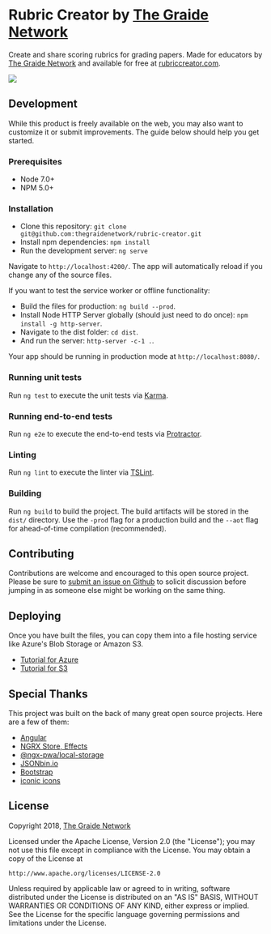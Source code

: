 # Rubric Creator by [The Graide Network](https://www.thegraidenetwork.com/)

Create and share scoring rubrics for grading papers. Made for educators by [The Graide Network](https://www.thegraidenetwork.com/) and available for free at [rubriccreator.com](https://rubriccreator.com).

<!-- Badges will go here
[ ![Codeship Status for thegraidenetwork/ngx-bing-spellchecker](https://app.codeship.com/projects/8c3e2310-a6c5-0135-9962-3a5d1d8055ee/status?branch=master)](https://app.codeship.com/projects/255625)
[![npm version](https://badge.fury.io/js/ngx-bing-spellchecker.svg)](https://badge.fury.io/js/ngx-bing-spellchecker)
-->

![](https://i.imgur.com/Q6xO1eV.gif)

## Development

While this product is freely available on the web, you may also want to customize it or submit improvements. The guide below should help you get started.

### Prerequisites
- Node 7.0+
- NPM 5.0+

### Installation

- Clone this repository: `git clone git@github.com:thegraidenetwork/rubric-creator.git`
- Install npm dependencies: `npm install`
- Run the development server: `ng serve`

Navigate to `http://localhost:4200/`. The app will automatically reload if you change any of the source files.

If you want to test the service worker or offline functionality:

- Build the files for production: `ng build --prod`.
- Install Node HTTP Server globally (should just need to do once): `npm install -g http-server`.
- Navigate to the dist folder: `cd dist`.
- And run the server: `http-server -c-1 .`.

Your app should be running in production mode at `http://localhost:8080/`.

### Running unit tests

Run `ng test` to execute the unit tests via [Karma](https://karma-runner.github.io).

### Running end-to-end tests

Run `ng e2e` to execute the end-to-end tests via [Protractor](http://www.protractortest.org/).

### Linting

Run `ng lint` to execute the linter via [TSLint](https://palantir.github.io/tslint/).

### Building

Run `ng build` to build the project. The build artifacts will be stored in the `dist/` directory. Use the `-prod` flag for a production build and the `--aot` flag for ahead-of-time compilation (recommended).

## Contributing

Contributions are welcome and encouraged to this open source project. Please be sure to [submit an issue on Github](https://github.com/thegraidenetwork/rubric-creator/issues) to solicit discussion before jumping in as someone else might be working on the same thing.

## Deploying

Once you have built the files, you can copy them into a file hosting service like Azure's Blob Storage or Amazon S3.

- [Tutorial for Azure](https://blog.lifeishao.com/2017/05/24/serving-your-static-sites-with-azure-blob-and-cdn/)
- [Tutorial for S3](https://johnlouros.com/blog/host-your-angular-app-in-aws-s3)

## Special Thanks

This project was built on the back of many great open source projects. Here are a few of them:

- [Angular](https://angular.io/)
- [NGRX Store, Effects](https://github.com/ngrx/platform)
- [@ngx-pwa/local-storage](https://www.npmjs.com/package/@ngx-pwa/local-storage)
- [JSONbin.io](https://jsonbin.io/)
- [Bootstrap](https://getbootstrap.com/)
- [iconic icons](https://useiconic.com/open/)

## License

Copyright 2018, [The Graide Network](https://www.thegraidenetwork.com/)

Licensed under the Apache License, Version 2.0 (the "License");
you may not use this file except in compliance with the License.
You may obtain a copy of the License at

    http://www.apache.org/licenses/LICENSE-2.0

Unless required by applicable law or agreed to in writing, software
distributed under the License is distributed on an "AS IS" BASIS,
WITHOUT WARRANTIES OR CONDITIONS OF ANY KIND, either express or implied.
See the License for the specific language governing permissions and
limitations under the License.
